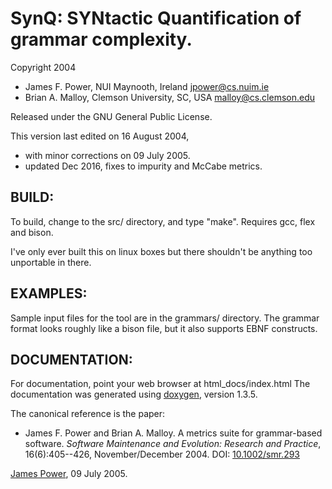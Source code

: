 # SynQ: SYNtactic Quantification of grammar complexity.

Copyright 2004 
* James F. Power, NUI Maynooth, Ireland <jpower@cs.nuim.ie>
* Brian A. Malloy, Clemson University, SC, USA <malloy@cs.clemson.edu>

Released under the GNU General Public License.

This version last edited on 16 August 2004, 
* with minor corrections on 09 July 2005.
* updated Dec 2016, fixes to impurity and McCabe metrics.

## BUILD:

To build, change to the src/ directory, and type "make".
Requires gcc, flex and bison.

I've only ever built this on linux boxes but there shouldn't be
anything too unportable in there.


## EXAMPLES:

Sample input files for the tool are in the grammars/ directory.
The grammar format looks roughly like a bison file, 
but it also supports EBNF constructs.


## DOCUMENTATION:

For documentation, point your web browser at html_docs/index.html
The documentation was generated using [doxygen](http://www.stack.nl/~dimitri/doxygen/), version 1.3.5.

The canonical reference is the paper:

* James F. Power and Brian A. Malloy. 
  A metrics suite for grammar-based software. 
  *Software Maintenance and Evolution: Research and Practice*, 
  16(6):405--426, November/December 2004.
  DOI: [10.1002/smr.293](http://dx.doi.org/10.1002/smr.293)

[James Power](http://www.cs.nuim.ie/~jpower/), 09 July 2005.

